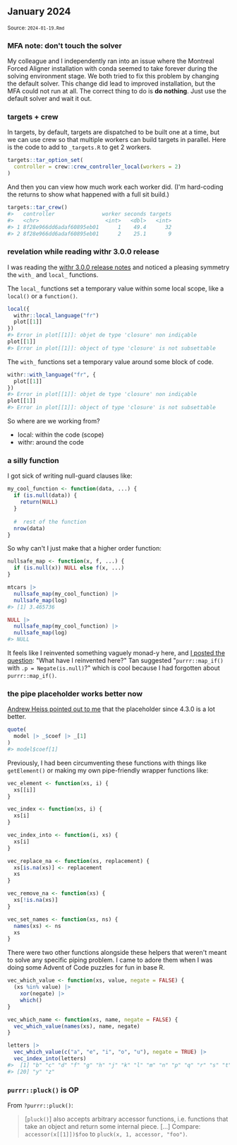 <!--- Timestamp to trigger book rebuilds: 2024-01-19 11:04:43.819129 --->



## January 2024

<small>Source: <code>2024-01-19.Rmd</code></small>


### MFA note: don't touch the solver

My colleague and I independently ran into an issue where the Montreal
Forced Aligner installation with conda seemed to take forever during the
solving environment stage. We both tried to fix this problem by changing
the default solver. This change did lead to improved installation, but
the MFA could not run at all. The correct thing to do is **do nothing**.
Just use the default solver and wait it out.

### targets + crew

In targets, by default, targets are dispatched to be built one at a
time, but we can use crew so that multiple workers can build targets in
parallel. Here is the code to add to `_targets.R` to get 2 workers.


```r
targets::tar_option_set(
  controller = crew::crew_controller_local(workers = 2)
)
```

And then you can view how much work each worker did. (I'm hard-coding
the returns to show what happened with a full sit build.)


```r
targets::tar_crew()
#>   controller               worker seconds targets
#>   <chr>                     <int>   <dbl>   <int>
#> 1 8f28e966dd6adaf60895eb01      1    49.4      32
#> 2 8f28e966dd6adaf60895eb01      2    25.1       9
```

### revelation while reading withr 3.0.0 release

I was reading the [withr 3.0.0 release
notes](https://www.tidyverse.org/blog/2024/01/withr-3-0-0/) and noticed
a pleasing symmetry the `with_` and `local_` functions.

The `local_` functions set a temporary value within some local scope,
like a `local()` or a `function()`.


```r
local({
  withr::local_language("fr")
  plot[[1]]
})
#> Error in plot[[1]]: objet de type 'closure' non indiçable
plot[[1]]
#> Error in plot[[1]]: object of type 'closure' is not subsettable
```

The `with_` functions set a temporary value around some block of code.


```r
withr::with_language("fr", {
  plot[[1]]
})
#> Error in plot[[1]]: objet de type 'closure' non indiçable
plot[[1]]
#> Error in plot[[1]]: object of type 'closure' is not subsettable
```

So where are we working from?

- local: within the code (scope)
- withr: around the code

### a silly function

I got sick of writing null-guard clauses like:


```r
my_cool_function <- function(data, ...) {
  if (is.null(data)) { 
    return(NULL)
  }
  
  #  rest of the function
  nrow(data)
}
```

So why can't I just make that a higher order function:


```r
nullsafe_map <- function(x, f, ...) {
  if (is.null(x)) NULL else f(x, ...)
}

mtcars |> 
  nullsafe_map(my_cool_function) |> 
  nullsafe_map(log)
#> [1] 3.465736

NULL |> 
  nullsafe_map(my_cool_function) |> 
  nullsafe_map(log)
#> NULL
```

It feels like I reinvented something vaguely monad-y here, and [I posted
the
question](https://staging.bsky.app/profile/tjmahr.com/post/3kiq3hhlvis2m):
"What have I reinvented here?" Tan suggested "`purrr::map_if()` with `.p
= Negate(is.null)`?" which is cool because I had forgotten about
`purrr::map_if()`.

### the pipe placeholder works better now

[Andrew Heiss pointed out to
me](https://staging.bsky.app/profile/andrew.heiss.phd/post/3ki4b46li6l2y)
that the placeholder since 4.3.0 is a lot better. 


```r
quote(
  model |> _$coef |> _[1]
) 
#> model$coef[1]
```

Previously, I had been circumventing these functions with things like
`getElement()` or making my own pipe-friendly wrapper functions like:


```r
vec_element <- function(xs, i) {
  xs[[i]]
}

vec_index <- function(xs, i) {
  xs[i]
}

vec_index_into <- function(i, xs) {
  xs[i]
}

vec_replace_na <- function(xs, replacement) {
  xs[is.na(xs)] <- replacement
  xs
}

vec_remove_na <- function(xs) {
  xs[!is.na(xs)]
}

vec_set_names <- function(xs, ns) {
  names(xs) <- ns
  xs
}
```

There were two other functions alongside these helpers that weren't
meant to solve any specific piping problem. I came to adore them when
I was doing some Advent of Code puzzles for fun in base R.


```r
vec_which_value <- function(xs, value, negate = FALSE) {
  (xs %in% value) |>
    xor(negate) |>
    which()
}

vec_which_name <- function(xs, name, negate = FALSE) {
  vec_which_value(names(xs), name, negate)
}

letters |> 
  vec_which_value(c("a", "e", "i", "o", "u"), negate = TRUE) |> 
  vec_index_into(letters)
#>  [1] "b" "c" "d" "f" "g" "h" "j" "k" "l" "m" "n" "p" "q" "r" "s" "t" "v" "w" "x"
#> [20] "y" "z"
```

### `purrr::pluck()` is OP

From `?purrr::pluck()`:

> [`pluck()`] also accepts arbitrary accessor functions, i.e.
> functions that take an object and return some internal piece. [...]
> Compare: `accessor(x[[1]])$foo` to `pluck(x, 1, accessor, "foo")`.

